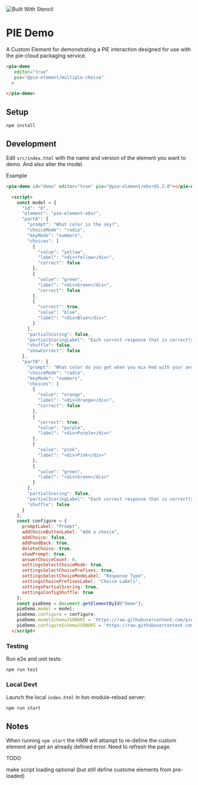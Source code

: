 ![Built With Stencil](https://img.shields.io/badge/-Built%20With%20Stencil-16161d.svg?logo=data%3Aimage%2Fsvg%2Bxml%3Bbase64%2CPD94bWwgdmVyc2lvbj0iMS4wIiBlbmNvZGluZz0idXRmLTgiPz4KPCEtLSBHZW5lcmF0b3I6IEFkb2JlIElsbHVzdHJhdG9yIDE5LjIuMSwgU1ZHIEV4cG9ydCBQbHVnLUluIC4gU1ZHIFZlcnNpb246IDYuMDAgQnVpbGQgMCkgIC0tPgo8c3ZnIHZlcnNpb249IjEuMSIgaWQ9IkxheWVyXzEiIHhtbG5zPSJodHRwOi8vd3d3LnczLm9yZy8yMDAwL3N2ZyIgeG1sbnM6eGxpbms9Imh0dHA6Ly93d3cudzMub3JnLzE5OTkveGxpbmsiIHg9IjBweCIgeT0iMHB4IgoJIHZpZXdCb3g9IjAgMCA1MTIgNTEyIiBzdHlsZT0iZW5hYmxlLWJhY2tncm91bmQ6bmV3IDAgMCA1MTIgNTEyOyIgeG1sOnNwYWNlPSJwcmVzZXJ2ZSI%2BCjxzdHlsZSB0eXBlPSJ0ZXh0L2NzcyI%2BCgkuc3Qwe2ZpbGw6I0ZGRkZGRjt9Cjwvc3R5bGU%2BCjxwYXRoIGNsYXNzPSJzdDAiIGQ9Ik00MjQuNywzNzMuOWMwLDM3LjYtNTUuMSw2OC42LTkyLjcsNjguNkgxODAuNGMtMzcuOSwwLTkyLjctMzAuNy05Mi43LTY4LjZ2LTMuNmgzMzYuOVYzNzMuOXoiLz4KPHBhdGggY2xhc3M9InN0MCIgZD0iTTQyNC43LDI5Mi4xSDE4MC40Yy0zNy42LDAtOTIuNy0zMS05Mi43LTY4LjZ2LTMuNkgzMzJjMzcuNiwwLDkyLjcsMzEsOTIuNyw2OC42VjI5Mi4xeiIvPgo8cGF0aCBjbGFzcz0ic3QwIiBkPSJNNDI0LjcsMTQxLjdIODcuN3YtMy42YzAtMzcuNiw1NC44LTY4LjYsOTIuNy02OC42SDMzMmMzNy45LDAsOTIuNywzMC43LDkyLjcsNjguNlYxNDEuN3oiLz4KPC9zdmc%2BCg%3D%3D&colorA=16161d&style=flat-square)

# PIE Demo

A Custom Element for demonstrating a PIE interaction designed for use with the pie-cloud packaging service.

```html
<pie-demo
   editor="true" 
   pie="@pie-element/multiple-choice"
  >

</pie-demo>
```

## Setup

    npm install



## Development

Edit `src/index.html` with the name and version of the element you want to demo. And also alter the model.

Example
```html
<pie-demo id="demo" editor="true" pie="@pie-element/ebsr@1.2.0"></pie-demo>

  <script>
    const model = {
      "id": "0",
      "element": "pie-element-ebsr",
      "partA": {
        "prompt": "What color is the sky?",
        "choiceMode": "radio",
        "keyMode": "numbers",
        "choices": [
          {
            "value": "yellow",
            "label": "<div>Yellow</div>",
            "correct": false
          },
          {
            "value": "green",
            "label": "<div>Green</div>",
            "correct": false
          },
          {
            "correct": true,
            "value": "blue",
            "label": "<div>Blue</div>"
          }
        ],
        "partialScoring": false,
        "partialScoringLabel": "Each correct response that is correctly checked and each incorrect response\n          that is correctly unchecked will be worth 1 point.\n          The maximum points is the total number of answer choices.",
        "shuffle": false,
        "showCorrect": false
      },
      "partB": {
        "prompt": "What color do you get when you mix Red with your answer in Part 1?",
        "choiceMode": "radio",
        "keyMode": "numbers",
        "choices": [
          {
            "value": "orange",
            "label": "<div>Orange</div>",
            "correct": false
          },
          {
            "correct": true,
            "value": "purple",
            "label": "<div>Purple</div>"
          },
          {
            "value": "pink",
            "label": "<div>Pink</div>"
          },
          {
            "value": "green",
            "label": "<div>Green</div>"
          }
        ],
        "partialScoring": false,
        "partialScoringLabel": "Each correct response that is correctly checked and each incorrect response\n          that is correctly unchecked will be worth 1 point.\n          The maximum points is the total number of answer choices.",
        "shuffle": false
      }
    };
    const configure = {
      promptLabel: "Prompt",
      addChoiceButtonLabel: "Add a choice",
      addChoice: false,
      addFeedBack: true,
      deleteChoice: true,
      showPrompt: true,
      answerChoiceCount: 0,
      settingsSelectChoiceMode: true,
      settingsSelectChoicePrefixes: true,
      settingsSelectChoiceModeLabel: "Response Type",
      settingsChoicePrefixesLabel: "Choice Labels",
      settingsPartialScoring: true,
      settingsConfigShuffle: true
    };
    const pieDemo = document.getElementById("demo");
    pieDemo.model = model;
    pieDemo.configure = configure;
    pieDemo.modelSchemaJSONURI = 'https://raw.githubusercontent.com/pie-framework/pie-elements/develop/packages/categorize/docs/pie-schema.json';
    pieDemo.configureSchemaJSONURI = 'https://raw.githubusercontent.com/pie-framework/pie-elements/develop/packages/categorize/docs/config-schema.json';
  </script>
```

### Testing

Run e2e and unit tests:

    npm run test

### Local Devt

Launch the local `index.html` in hot-module-reload server:

    npm run start    



## Notes

When running `npm start` the HMR will attampt to re-define the custom element and get an already defined error. Need to refresh the page.

TODO

make script loading optional (but still define custome elements from pre-loaded)
